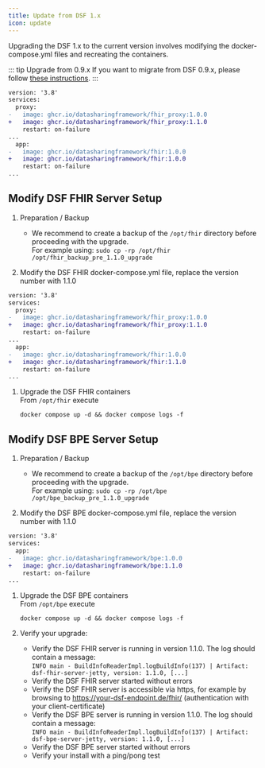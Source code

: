 ```yaml
---
title: Update from DSF 1.x
icon: update
---
```


Upgrading the DSF 1.x to the current version involves modifying the docker-compose.yml files and recreating the containers.


::: tip Upgrade from 0.9.x
If you want to migrate from DSF 0.9.x, please follow [these instructions](upgrade-from-0).
:::

```diff
version: '3.8'
services:
  proxy:
-   image: ghcr.io/datasharingframework/fhir_proxy:1.0.0
+   image: ghcr.io/datasharingframework/fhir_proxy:1.1.0
    restart: on-failure
...
  app:
-   image: ghcr.io/datasharingframework/fhir:1.0.0
+   image: ghcr.io/datasharingframework/fhir:1.0.0
    restart: on-failure
...
```



## Modify DSF FHIR Server Setup
1. Preparation / Backup
    * We recommend to create a backup of the `/opt/fhir` directory before proceeding with the upgrade.  
    For example using: `sudo cp -rp /opt/fhir /opt/fhir_backup_pre_1.1.0_upgrade`

1. Modify the DSF FHIR docker-compose.yml file, replace the version number with 1.1.0
```diff
version: '3.8'
services:
  proxy:
-   image: ghcr.io/datasharingframework/fhir_proxy:1.0.0
+   image: ghcr.io/datasharingframework/fhir_proxy:1.1.0
    restart: on-failure
...
  app:
-   image: ghcr.io/datasharingframework/fhir:1.0.0
+   image: ghcr.io/datasharingframework/fhir:1.1.0
    restart: on-failure
...
```

1. Upgrade the DSF FHIR containers  
    From `/opt/fhir` execute  
    ```
    docker compose up -d && docker compose logs -f
    ```

## Modify DSF BPE Server Setup
1. Preparation / Backup
    * We recommend to create a backup of the `/opt/bpe` directory before proceeding with the upgrade.  
    For example using: `sudo cp -rp /opt/bpe /opt/bpe_backup_pre_1.1.0_upgrade`

1. Modify the DSF BPE docker-compose.yml file, replace the version number with 1.1.0
```diff
version: '3.8'
services:
  app:
-   image: ghcr.io/datasharingframework/bpe:1.0.0
+   image: ghcr.io/datasharingframework/bpe:1.1.0
    restart: on-failure
...
```

1. Upgrade the DSF BPE containers  
    From `/opt/bpe` execute  
    ```
    docker compose up -d && docker compose logs -f
    ```

1. Verify your upgrade:
    * Verify the DSF FHIR server is running in version 1.1.0. The log should contain a message:  
        `INFO main - BuildInfoReaderImpl.logBuildInfo(137) | Artifact: dsf-fhir-server-jetty, version: 1.1.0, [...]`
    * Verify the DSF FHIR server started without errors
    * Verify the DSF FHIR server is accessible via https, for example by browsing to https://your-dsf-endpoint.de/fhir/ (authentication with your client-certificate)
    * Verify the DSF BPE server is running in version 1.1.0. The log should contain a message:  
        `INFO main - BuildInfoReaderImpl.logBuildInfo(137) | Artifact: dsf-bpe-server-jetty, version: 1.1.0, [...]`
    * Verify the DSF BPE server started without errors
    * Verify your install with a ping/pong test  
